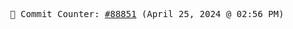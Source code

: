 <p align="center">
    <samp>
        📮 Commit Counter: <a href="https://github.com/Javascript-void0/Javascript-void0/commits/main">#88851</a> (April 25, 2024 @ 02:56 PM)
    </samp>
</p>
